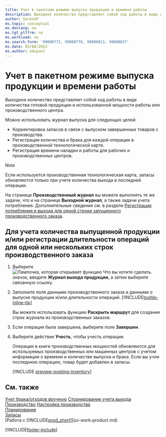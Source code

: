 ```yaml
---
title: Учет в пакетном режиме выпуска продукции и времени работы
description: Выходное количество представляет собой ход работы в виде количества готовой продукции и использованной мощности работы или производственного центра.
author: SorenGP
ms.topic: conceptual
ms.devlang: na
ms.tgt_pltfrm: na
ms.workload: na
ms.search.form: '99000773, 99000778, 99000823, 99000827'
ms.date: 03/08/2023
ms.author: edupont
---
```

# <a name="batch-post-output-and-run-times" />Учет в пакетном режиме выпуска продукции и времени работы

Выходное количество представляет собой ход работы в виде количества готовой продукции и использованной мощности работы или производственного центра.

Можно использовать журнал выпуска для следующих целей:

* Корректировка запасов в связи с выпуском завершенных товаров с производства.
* Регистрация количества и брака для каждой операции в производственной технологической карте.
* Регистрация времени наладки и работы для рабочих и производственных центров.

> [!NOTE]
> Если используется производственная технологическая карта, запасы обновляются только при учете количества выхода в последней операции.

На странице **Производственный журнал** вы можете выполнять те же задачи, что и на странице **Выходной журнал**, а также задачи учета потребления. Дополнительные сведения см. в разделе [Регистрация потребления и выхода для одной строки запущенного производственного заказа](production-how-to-register-consumption-and-output.md).

## <a name="to-post-output-quantities-andor-register-run-times-for-one-or-more-production-order-lines" />Для учета количества выпущенной продукции и/или регистрации длительности операций для одной или нескольких строк производственного заказа

1. Выберите ![Лампочка, которая открывает функцию Что вы хотите сделать.](media/ui-search/search_small.png "Что вы хотите сделать") значок, введите **Журнал выхода продукции**, а затем выберите связанную ссылку.  
2. Заполните поля данными производственного заказа и данными о выпуске продукции и/или длительности операций. [!INCLUDE[tooltip-inline-tip](includes/tooltip-inline-tip_md.md)]
  
    Вы можете использовать функцию **Раскрыть маршрут** для создания строк журнала из производственных заказов.
  
3. Если операция была завершена, выберите поле **Завершен**.  
4. Выберите действие **Учесть**, чтобы учесть операции.

    Операции в книге производственных мощностей обновляются для используемых производственных или машинных центров с учетом информации о времени и количестве выпуска и брака. Если вы учли последнюю операцию, товар будет добавлен в запасы.

    [!INCLUDE [preview-posting-inventory](includes/preview-posting-inventory.md)]

## <a name="see-also" />См. также

[Учет брака/отходов вручную](production-how-to-post-scrap.md)
[Сторнирование учета выхода](production-how-to-reverse-output-posting.md)
[Производство](production-manage-manufacturing.md)
[Настройка производства](production-configure-production-processes.md)  
[Планирование](production-planning.md)  
[Запасы](inventory-manage-inventory.md)  
[Работа с [!INCLUDE[prod_short](includes/prod_short.md)]](ui-work-product.md)


[!INCLUDE[footer-include](includes/footer-banner.md)]
